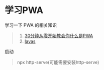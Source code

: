# 学习PWA

学习一下 PWA 的相关知识
> 1. [30分钟从零开始教会你什么是PWA](https://segmentfault.com/a/1190000015705532)
> 2. [lavas](https://lavas.baidu.com/pwa)

启动
> npx http-serve(可能需要安装http-serve)